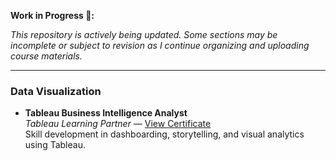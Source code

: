 **Work in Progress 🚧:** 

*This repository is actively being updated. Some sections may be incomplete or subject to revision as I continue organizing and uploading course materials.*

---

### Data Visualization

- **Tableau Business Intelligence Analyst**  
  *Tableau Learning Partner* — [View Certificate](https://coursera.org/share/8e4a8cabc82db6b1b0037c2b4436b0cd)  
  Skill development in dashboarding, storytelling, and visual analytics using Tableau.
